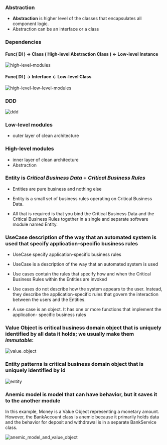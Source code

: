 ### Abstraction

* **Abstraction** is higher level of the classes that encapsulates all component logic.
* Abstraction can be an interface or a class

### Dependencies
      
#### Func( DI ) -> Class ( High-level Abstraction Class ) <- Low-level Instance

![high-level-modules](images/high-level-modules.png)

#### Func( DI ) -> Interface <- Low-level Class

![high-level-low-level-modules](images/high-level-low-level-modules.png)

### DDD

![ddd](images/ddd.png)

### Low-level modules 

* outer layer of clean architecture

### High-level modules

* inner layer of clean architecture
* Abstraction


### Entity is *Critical Business Data* + *Critical Business Rules*

* Entities are pure business and nothing else

* Entity is a small set of business rules operating on Critical Business Data.

* All that is required is that you bind the Critical Business Data and the Critical Business Rules together in a single
and separate software module named Entity.

### UseCase description of the way that an automated system is used that specify application-specific business rules

* UseCase specify application-specific business rules

* UseCase is a description of the way that an automated system is used

* Use cases contain the rules that specify how and when the Critical Business Rules
within the Entities are invoked

* Use cases do not describe how the system appears to the user.
Instead, they describe the application-specific rules that govern the interaction
between the users and the Entities.

* A use case is an object. It has one or more functions that implement the application-
specific business rules

  
### Value Object is critical business domain object that is uniquely identified by all data it holds; we usually make them *immutable*: 

![value_object](images/value_object.png)


### Entity patterns is critical business domain object that is uniquely identified by id

![entity](images/entity.png)


### Anemic model is model that can have behavior, but it saves it to the another module

In this example, Money is a Value Object representing a monetary amount. 
However, the BankAccount class is anemic because it primarily holds data and 
the behavior for deposit and withdrawal is in a separate BankService class.

![anemic_model_and_value_object](images/anemic_model_and_value_object.png)
